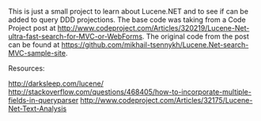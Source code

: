 This is just a small project to learn about Lucene.NET and to see if can be added to query DDD projections.  The base code was taking from a Code Project post at http://www.codeproject.com/Articles/320219/Lucene-Net-ultra-fast-search-for-MVC-or-WebForms.  The original code from the post can be found at https://github.com/mikhail-tsennykh/Lucene.Net-search-MVC-sample-site.

Resources:

http://darksleep.com/lucene/
http://stackoverflow.com/questions/468405/how-to-incorporate-multiple-fields-in-queryparser
http://www.codeproject.com/Articles/32175/Lucene-Net-Text-Analysis